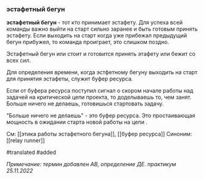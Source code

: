 ### эстафетный бегун

**эстафетный бегун** - тот кто принимает эстафету. Для успеха всей команды  важно выйти на старт сильно заранее и быть готовым принять эстафету. Если выходить на старт когда уже прибежал предыдущий бегун прибужел, то команда проиграет, это слишком поздно.

Эстафетный бегун или стоит и готовится принять этафету или бежит со всех сил.

Для определения времени, когда эстфетному бегуну выходить на старт для принятия эстафеты, служит буфер ресурса. 

Если от буфера ресурса поступил сигнал о скором начале работы над задачей на критической цепи проекта, то доделываешь то, чем занят. Больше ничего не делаешь, готовишься стартовать задачу. 

"Больше ничего не делаешь" - это буфер ресурса. Это простаивающая мощность в ожидании старта новой работы на цепи .
 

См: [[этика работы эстафетного бегуна]], [[буфер ресурса]]
Синоним: [[relay runner]]

#translated 
#added 

*Примечание: термин добавлен АВ, определение ДЕ. практикум 25.11.2022*